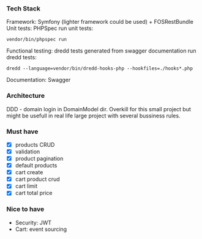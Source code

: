 ### Tech Stack

Framework: Symfony (lighter framework could be used) + FOSRestBundle
Unit tests: PHPSpec
run unit tests:

```vendor/bin/phpspec run```

Functional testing: dredd tests generated from swagger documentation
run dredd tests:

```dredd --language=vendor/bin/dredd-hooks-php --hookfiles=./hooks*.php```

Documentation: Swagger 

### Architecture

DDD - domain login in DomainModel dir. Overkill for this small project but might be usefull in real life large project with
several bussiness rules.

### Must have

- [x] products CRUD
- [x] validation
- [x] product pagination
- [x] default products
- [x] cart create
- [x] cart product crud
- [x] cart limit
- [x] cart total price

### Nice to have

- Security: JWT
- Cart: event sourcing
